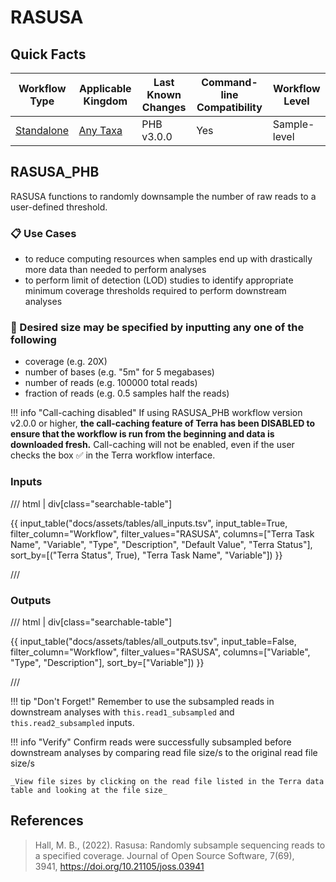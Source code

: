 # RASUSA

## Quick Facts

| **Workflow Type** | **Applicable Kingdom** | **Last Known Changes** | **Command-line Compatibility** | **Workflow Level** |
|---|---|---|---|---|
| [Standalone](../../workflows_overview/workflows_type.md/#standalone) | [Any Taxa](../../workflows_overview/workflows_kingdom.md/#any-taxa) | PHB v3.0.0 | Yes | Sample-level |

## RASUSA_PHB

RASUSA functions to randomly downsample the number of raw reads to a user-defined threshold.

### 📋 Use Cases

- to reduce computing resources when samples end up with drastically more data than needed to perform analyses
- to perform limit of detection (LOD) studies to identify appropriate minimum coverage thresholds required to perform downstream analyses

### 🔧 Desired size may be specified by inputting any one of the following

- coverage (e.g. 20X)
- number of bases (e.g. "5m" for 5 megabases)
- number of reads (e.g. 100000 total reads)
- fraction of reads (e.g. 0.5 samples half the reads)

!!! info "Call-caching disabled"
    If using RASUSA_PHB workflow version v2.0.0 or higher, **the call-caching feature of Terra has been DISABLED to ensure that the workflow is run from the beginning and data is downloaded fresh.** Call-caching will not be enabled, even if the user checks the box ✅ in the Terra workflow interface.

### Inputs

/// html | div[class="searchable-table"]

{{ input_table("docs/assets/tables/all_inputs.tsv", input_table=True, filter_column="Workflow", filter_values="RASUSA", columns=["Terra Task Name", "Variable", "Type", "Description", "Default Value", "Terra Status"], sort_by=[("Terra Status", True), "Terra Task Name", "Variable"]) }}

///

### Outputs

/// html | div[class="searchable-table"]

{{ input_table("docs/assets/tables/all_outputs.tsv", input_table=False, filter_column="Workflow", filter_values="RASUSA", columns=["Variable", "Type", "Description"], sort_by=["Variable"]) }}

///

!!! tip "Don't Forget!"
    Remember to use the subsampled reads in downstream analyses with `this.read1_subsampled` and `this.read2_subsampled` inputs.

!!! info "Verify"
    Confirm reads were successfully subsampled before downstream analyses by comparing read file size/s to the original read file size/s

    _View file sizes by clicking on the read file listed in the Terra data table and looking at the file size_

## References

> Hall, M. B., (2022). Rasusa: Randomly subsample sequencing reads to a specified coverage. Journal of Open Source Software, 7(69), 3941, <https://doi.org/10.21105/joss.03941>
